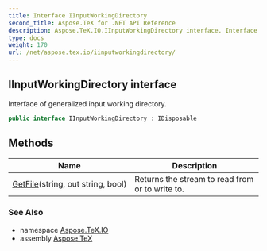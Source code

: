 ```yaml
---
title: Interface IInputWorkingDirectory
second_title: Aspose.TeX for .NET API Reference
description: Aspose.TeX.IO.IInputWorkingDirectory interface. Interface of generalized input working directory
type: docs
weight: 170
url: /net/aspose.tex.io/iinputworkingdirectory/
---
```

## IInputWorkingDirectory interface

Interface of generalized input working directory.

```csharp
public interface IInputWorkingDirectory : IDisposable
```

## Methods

| Name | Description |
| --- | --- |
| [GetFile](../../aspose.tex.io/iinputworkingdirectory/getfile/)(string, out string, bool) | Returns the stream to read from or to write to. |

### See Also

* namespace [Aspose.TeX.IO](../../aspose.tex.io/)
* assembly [Aspose.TeX](../../)



